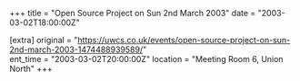 +++
title = "Open Source Project on Sun 2nd March 2003"
date = "2003-03-02T18:00:00Z"

[extra]
original = "https://uwcs.co.uk/events/open-source-project-on-sun-2nd-march-2003-1474488939589/"    
ent_time = "2003-03-02T20:00:00Z"
location = "Meeting Room 6, Union North"
+++



